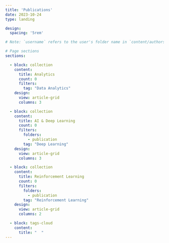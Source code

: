 ```yaml
---
title: 'Publications'
date: 2023-10-24
type: landing

design:
  spacing: '5rem'

# Note: `username` refers to the user's folder name in `content/authors/`

# Page sections
sections:

  - block: collection
    content: 
      title: Analytics
      count: 0
      filters: 
        tag: "Data Analytics"
    design: 
      view: article-grid
      columns: 3

  - block: collection
    content: 
      title: AI & Deep Learning
      count: 0
      filters: 
        folders: 
          - publication 
        tag: "Deep Learning"
    design: 
      view: article-grid
      columns: 3

  - block: collection
    content: 
      title: Reinforcement Learning
      count: 0
      filters: 
        folders: 
          - publication 
        tag: "Reinforcement Learning"
    design: 
      view: article-grid
      columns: 2

  - block: tags-cloud
    content: 
      title: "  "
---
```


